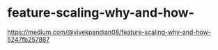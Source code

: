 # feature-scaling-why-and-how-

https://medium.com/@vivekpandian08/feature-scaling-why-and-how-5247fb257887
